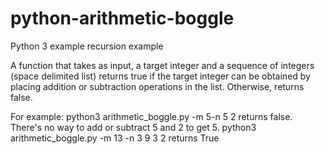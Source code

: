 # python-arithmetic-boggle
Python 3 example recursion example 

A function that takes as input, a target integer and a sequence of integers (space delimited list) returns true if the target integer can be obtained by placing addition or subtraction operations in the list. Otherwise, returns false.

For example:
python3 arithmetic_boggle.py  -m 5-n 5 2 returns false. There's no way to add or subtract 5 and 2 to get 5.
python3 arithmetic_boggle.py  -m 13 -n 3 9 3 2 returns True
